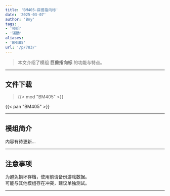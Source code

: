 ```yaml
---
title: 'BM405-巨兽指向标'
date: '2025-03-07'
author: 'Bny'
tags:
- '模组'
- '辅助'
aliases:
- 'BM405'
url: '/p/783/'
---
```


> 本文介绍了模组 **巨兽指向标** 的功能与特点。

---

## 文件下载  

> {{< mod "BM405" >}}  

{{< pan "BM405" >}}  

---

## 模组简介

>  
内容有待更新...  

---

## 注意事项

>  
为避免损坏存档，使用前请备份游戏数据。  
可能与其他模组存在冲突，建议单独测试。  

---

